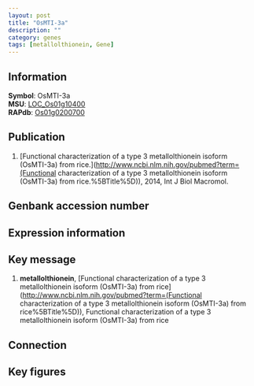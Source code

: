 ```yaml
---
layout: post
title: "OsMTI-3a"
description: ""
category: genes
tags: [metallolthionein, Gene]
---
```


## Information
__Symbol__: OsMTI-3a  
__MSU__: [LOC_Os01g10400](http://rice.plantbiology.msu.edu/cgi-bin/ORF_infopage.cgi?orf=LOC_Os01g10400)  
__RAPdb__: [Os01g0200700](http://rapdb.dna.affrc.go.jp/viewer/gbrowse_details/irgsp1?name=Os01g0200700)  

## Publication
1. [Functional characterization of a type 3 metallolthionein isoform (OsMTI-3a) from rice.](http://www.ncbi.nlm.nih.gov/pubmed?term=(Functional characterization of a type 3 metallolthionein isoform (OsMTI-3a) from rice.%5BTitle%5D)), 2014, Int J Biol Macromol.

## Genbank accession number

## Expression information

## Key message
1. __metallolthionein__, [Functional characterization of a type 3 metallolthionein isoform (OsMTI-3a) from  rice](http://www.ncbi.nlm.nih.gov/pubmed?term=(Functional characterization of a type 3 metallolthionein isoform (OsMTI-3a) from  rice%5BTitle%5D)), Functional characterization of a type 3 metallolthionein isoform (OsMTI-3a) from  rice

## Connection

## Key figures


